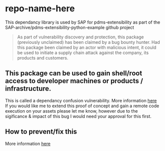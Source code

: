 # repo-name-here
This dependancy library is used by SAP for pdms-extensibility as part of the SAP-archive/pdms-extensibility-python-example github project
> As part of vulnerability discovery and protection, this package (previously unclaimed) has been claimed by a bug bounty hunter. Had this package been claimed by an actor with malicious intent, it could be used to initiate a supply chain attack against the company, its products and customers.

## This package can be used to gain shell/root access to developer machines or products / infrastructure. 
This is called a dependancy confusion vulnerability. More information [here](https://medium.com/@alex.birsan/dependency-confusion-4a5d60fec610)
If you would like me to extend this proof of concept and gain a remote code execution on your assets please let me know, however due to the sigificance & impact of this bug I would need your approval for this first. 

## How to prevent/fix this
More information [here](https://www.ox.security/understanding-and-preventing-dependency-confusion-attacks/)
